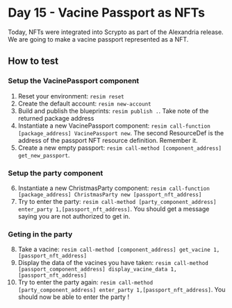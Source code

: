 # Day 15 - Vacine Passport as NFTs
Today, NFTs were integrated into Scrypto as part of the Alexandria release. We are going to make a vacine passport represented as a NFT.

## How to test

### Setup the VacinePassport component
1. Reset your environment: `resim reset`
2. Create the default account: `resim new-account`
3. Build and publish the blueprints: `resim publish .`. Take note of the returned package address
4. Instantiate a new VacinePassport component: `resim call-function [package_address] VacinePassport new`. The second ResourceDef is the address of the passport NFT resource definition. Remember it.
5. Create a new empty passport: `resim call-method [component_address] get_new_passport`.

### Setup the party component
6. Instantiate a new ChristmasParty component: `resim call-function [package_address] ChristmasParty new [passport_nft_address]`
7. Try to enter the party: `resim call-method [party_component_address] enter_party 1,[passport_nft_address]`. You should get a message saying you are not authorized to get in.

### Geting in the party
8. Take a vacine: `resim call-method [component_address] get_vacine 1,[passport_nft_address]`
9. Display the data of the vacines you have taken: `resim call-method [passport_component_address] display_vacine_data 1,[passport_nft_address]`
10. Try to enter the party again: `resim call-method [party_component_address] enter_party 1,[passport_nft_address]`. You should now be able to enter the party !